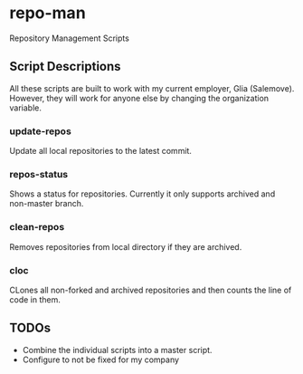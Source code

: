 # repo-man

Repository Management Scripts

## Script Descriptions

All these scripts are built to work with my current employer, Glia (Salemove). However, they will work for anyone else by changing the organization variable.

### update-repos

Update all local repositories to the latest commit.

### repos-status

Shows a status for repositories. Currently it only supports archived and non-master branch.

### clean-repos

Removes repositories from local directory if they are archived.

### cloc

CLones all non-forked and archived repositories and then counts the line of code in them.

## TODOs

- Combine the individual scripts into a master script.
- Configure to not be fixed for my company
